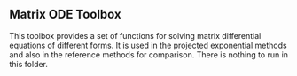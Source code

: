 ## Matrix ODE Toolbox

This toolbox provides a set of functions for solving matrix differential equations of different forms.
It is used in the projected exponential methods and also in the reference methods for comparison.
There is nothing to run in this folder.